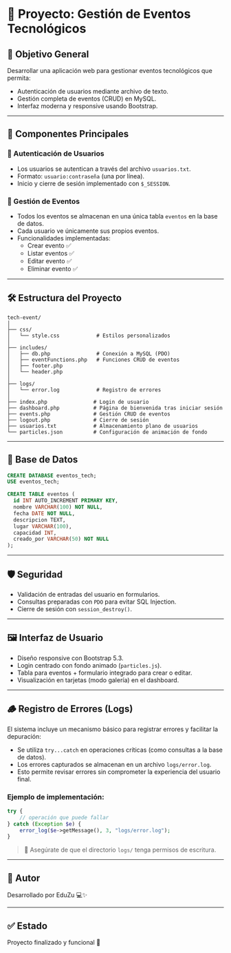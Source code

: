 # 🎉 Proyecto: Gestión de Eventos Tecnológicos

## 📌 Objetivo General

Desarrollar una aplicación web para gestionar eventos tecnológicos que permita:

- Autenticación de usuarios mediante archivo de texto.
- Gestión completa de eventos (CRUD) en MySQL.
- Interfaz moderna y responsive usando Bootstrap.

---

## 🧩 Componentes Principales

### 🔐 Autenticación de Usuarios

- Los usuarios se autentican a través del archivo `usuarios.txt`.
- Formato: `usuario:contraseña` (una por línea).
- Inicio y cierre de sesión implementado con `$_SESSION`.

### 📅 Gestión de Eventos

- Todos los eventos se almacenan en una única tabla `eventos` en la base de datos.
- Cada usuario ve únicamente sus propios eventos.
- Funcionalidades implementadas:
  - Crear evento ✅
  - Listar eventos ✅
  - Editar evento ✅
  - Eliminar evento ✅

---

## 🛠️ Estructura del Proyecto

```
tech-event/
│
├── css/
│   └── style.css            # Estilos personalizados
│
├── includes/
│   ├── db.php               # Conexión a MySQL (PDO)
│   ├── eventFunctions.php   # Funciones CRUD de eventos
│   ├── footer.php
│   └── header.php
│
├── logs/
│   └── error.log            # Registro de errores
│
├── index.php               # Login de usuario
├── dashboard.php           # Página de bienvenida tras iniciar sesión
├── events.php              # Gestión CRUD de eventos
├── logout.php              # Cierre de sesión
├── usuarios.txt            # Almacenamiento plano de usuarios
└── particles.json          # Configuración de animación de fondo
```

---

## 🧠 Base de Datos

```sql
CREATE DATABASE eventos_tech;
USE eventos_tech;

CREATE TABLE eventos (
  id INT AUTO_INCREMENT PRIMARY KEY,
  nombre VARCHAR(100) NOT NULL,
  fecha DATE NOT NULL,
  descripcion TEXT,
  lugar VARCHAR(100),
  capacidad INT,
  creado_por VARCHAR(50) NOT NULL
);
```

---

## 🛡️ Seguridad

- Validación de entradas del usuario en formularios.
- Consultas preparadas con `PDO` para evitar SQL Injection.
- Cierre de sesión con `session_destroy()`.

---

## 🖼️ Interfaz de Usuario

- Diseño responsive con Bootstrap 5.3.
- Login centrado con fondo animado (`particles.js`).
- Tabla para eventos + formulario integrado para crear o editar.
- Visualización en tarjetas (modo galería) en el dashboard.

---

## 🪵 Registro de Errores (Logs)

El sistema incluye un mecanismo básico para registrar errores y facilitar la depuración:

- Se utiliza `try...catch` en operaciones críticas (como consultas a la base de datos).
- Los errores capturados se almacenan en un archivo `logs/error.log`.
- Esto permite revisar errores sin comprometer la experiencia del usuario final.

### Ejemplo de implementación:

```php
try {
    // operación que puede fallar
} catch (Exception $e) {
    error_log($e->getMessage(), 3, "logs/error.log");
}
```

> 📁 Asegúrate de que el directorio `logs/` tenga permisos de escritura.

---

## 🙌 Autor

Desarrollado por EduZu 💻✨

---

## ✅ Estado

Proyecto finalizado y funcional 🚀
